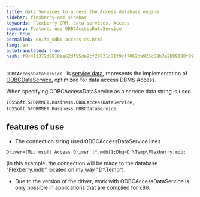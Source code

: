 ```yaml
--- 
title: data Services to access the Access database engine 
sidebar: flexberry-orm_sidebar 
keywords: Flexberry ORM, data services, Access 
summary: Features use ODBCAccessDataService 
toc: true 
permalink: en/fo_odbc-access-ds.html 
lang: en 
autotranslated: true 
hash: f0c411372d0810ae62df95de9cf20731c71f9cf7062da926c58b3e2b89180f89 
--- 
```


`ODBCAccessDataService ` is [service data](fo_data-service.html), represents the implementation of [ODBCDataService](fo_odbc-data-service.html), optimized for data access DBMS Access. 

When specifying ODBCAccessDataService as a service data string is used 

`ICSSoft.STORMNET.Business.ODBCAccessDataService, ICSSoft.STORMNET.Business.ODBCDataService`. 

## features of use 

* The connection string used ODBCAccessDataService lines 

`Driver={Microsoft Access Driver (*.mdb)};Dbq=D:\Temp\Flexberry.mdb;` 

(in this example, the connection will be made to the database "Flexberry.mdb" located on my way "D:\Temp\"). 
* Due to the version of the driver, work with ODBCAccessDataService is only possible in applications that are compiled for x86. 



